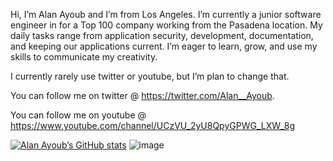 

Hi, I’m Alan Ayoub and I’m from Los Angeles. I’m currently a junior software engineer in for a Top 100 company working from the Pasadena location. My daily tasks range from application security, development, documentation, and keeping our applications current. I’m eager to learn, grow, and use my skills to communicate my creativity.

I currently rarely use twitter or youtube, but I’m plan to change that.

You can follow me on twitter @
https://twitter.com/Alan__Ayoub. 

You can follow me on youtube @ https://www.youtube.com/channel/UCzVU_2yU8QpyGPWG_LXW_8g

[![Alan Ayoub’s GitHub stats](https://github-readme-stats.vercel.app/api?username=AlAyoub)](https://github.com/anuraghazra/github-readme-stats)
![image](https://user-images.githubusercontent.com/17221211/119287616-a129f900-bbfb-11eb-83f4-5e39d4503868.png)

